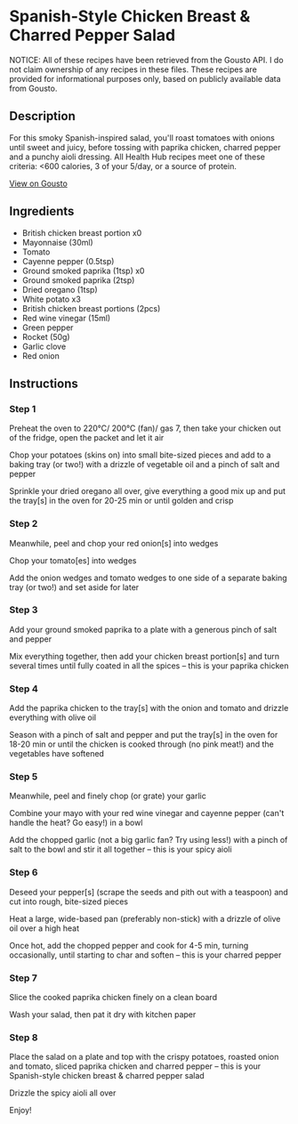 # Spanish-Style Chicken Breast & Charred Pepper Salad

NOTICE: All of these recipes have been retrieved from the Gousto API. I do not claim ownership of any recipes in these files. These recipes are provided for informational purposes only, based on publicly available data from Gousto.

## Description

For this smoky Spanish-inspired salad, you'll roast tomatoes with onions until sweet and juicy, before tossing with paprika chicken, charred pepper and a punchy aioli dressing. All Health Hub recipes meet one of these criteria: <600 calories, 3 of your 5/day, or a source of protein.

[View on Gousto](https://www.gousto.co.uk/recipes/cookbook/spanish-style-chicken-breast-charred-pepper-salad)

## Ingredients

- British chicken breast portion x0
- Mayonnaise (30ml)
- Tomato
- Cayenne pepper (0.5tsp)
- Ground smoked paprika (1tsp) x0
- Ground smoked paprika (2tsp)
- Dried oregano (1tsp)
- White potato x3
- British chicken breast portions (2pcs)
- Red wine vinegar (15ml)
- Green pepper
- Rocket (50g)
- Garlic clove
- Red onion

## Instructions


### Step 1

Preheat the oven to 220°C/ 200°C (fan)/ gas 7, then take your chicken out of the fridge, open the packet and let it air

Chop your potatoes (skins on) into small bite-sized pieces and add to a baking tray (or two!) with a drizzle of vegetable oil and a pinch of salt and pepper

Sprinkle your dried oregano all over, give everything a good mix up and put the tray[s] in the oven for 20-25 min or until golden and crisp


### Step 2

Meanwhile, peel and chop your red onion[s] into wedges

Chop your tomato[es] into wedges

Add the onion wedges and tomato wedges to one side of a separate baking tray (or two!) and set aside for later


### Step 3

Add your ground smoked paprika to a plate with a generous pinch of salt and pepper

Mix everything together, then add your chicken breast portion[s] and turn several times until fully coated in all the spices – this is your paprika chicken


### Step 4

Add the paprika chicken to the tray[s] with the onion and tomato and drizzle everything with olive oil

Season with a pinch of salt and pepper and put the tray[s] in the oven for 18-20 min or until the chicken is cooked through (no pink meat!) and the vegetables have softened


### Step 5

Meanwhile, peel and finely chop (or grate) your garlic

Combine your mayo with your red wine vinegar and cayenne pepper (can't handle the heat? Go easy!) in a bowl

Add the chopped garlic (not a big garlic fan? Try using less!) with a pinch of salt to the bowl and stir it all together – this is your spicy aioli


### Step 6

Deseed your pepper[s] (scrape the seeds and pith out with a teaspoon) and cut into rough, bite-sized pieces

Heat a large, wide-based pan (preferably non-stick) with a drizzle of olive oil over a high heat

Once hot, add the chopped pepper and cook for 4-5 min, turning occasionally, until starting to char and soften – this is your charred pepper


### Step 7

Slice the cooked paprika chicken finely on a clean board

Wash your salad, then pat it dry with kitchen paper

### Step 8

Place the salad on a plate and top with the crispy potatoes, roasted onion and tomato, sliced paprika chicken and charred pepper – this is your Spanish-style chicken breast & charred pepper salad

Drizzle the spicy aioli all over

Enjoy!

